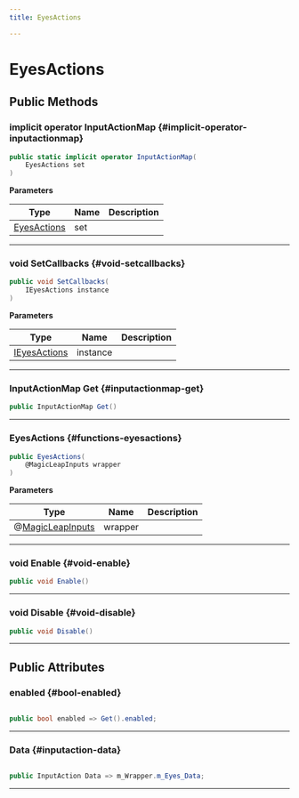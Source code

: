 ```yaml
---
title: EyesActions

---
```


# EyesActions










## Public Methods

### implicit operator InputActionMap {#implicit-operator-inputactionmap}

```csharp
public static implicit operator InputActionMap(
    EyesActions set
)
```


**Parameters**

| Type | Name  | Description  | 
|--|--|--|
| [EyesActions](/unity-api/api/Classes/MagicLeapInputs/MagicLeapInputs.EyesActions.md) |set||






-----------

### void SetCallbacks {#void-setcallbacks}

```csharp
public void SetCallbacks(
    IEyesActions instance
)
```


**Parameters**

| Type | Name  | Description  | 
|--|--|--|
| [IEyesActions](/unity-api/api/Classes/MagicLeapInputs/MagicLeapInputs.IEyesActions.md) |instance||






-----------

### InputActionMap Get {#inputactionmap-get}

```csharp
public InputActionMap Get()
```






-----------

###  EyesActions {#functions-eyesactions}

```csharp
public EyesActions(
    @MagicLeapInputs wrapper
)
```


**Parameters**

| Type | Name  | Description  | 
|--|--|--|
| @[MagicLeapInputs](/unity-api/api/Classes/MagicLeapInputs/MagicLeapInputs.md) |wrapper||






-----------

### void Enable {#void-enable}

```csharp
public void Enable()
```






-----------

### void Disable {#void-disable}

```csharp
public void Disable()
```






-----------

## Public Attributes

### enabled {#bool-enabled}

```csharp

public bool enabled => Get().enabled;

```






-----------

### Data {#inputaction-data}

```csharp

public InputAction Data => m_Wrapper.m_Eyes_Data;

```






-----------

